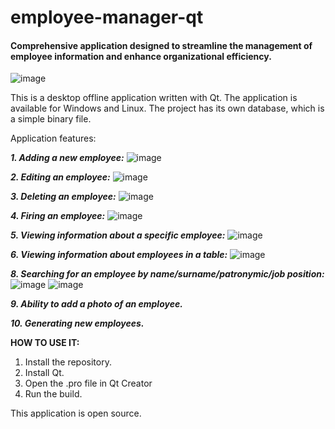 # employee-manager-qt
#### Comprehensive application designed to streamline the management of employee information and enhance organizational efficiency.
![image](https://github.com/user-attachments/assets/fee15563-6031-4203-9668-d585ffd1ed26)

This is a desktop offline application written with Qt. The application is available for Windows and Linux. The project has its own database, which is a simple binary file.

Application features:

_**1. Adding a new employee:**_
![image](https://github.com/user-attachments/assets/aefc6ba4-2d35-40b9-8f9b-4c81916e4d6b)

_**2. Editing an employee:**_
![image](https://github.com/user-attachments/assets/bb124f12-fdea-4669-98dc-c86f5711b06b)

_**3. Deleting an employee:**_
![image](https://github.com/user-attachments/assets/91b8ea26-c7d2-4e8a-adfc-367c6d850c8f)

_**4. Firing an employee:**_
![image](https://github.com/user-attachments/assets/fad24d8c-2d7d-48fa-ac4a-dfc0aa395d17)

_**5. Viewing information about a specific employee:**_
![image](https://github.com/user-attachments/assets/3c5321c2-6f9b-481b-ba6e-8eab7cd90396)

_**6. Viewing information about employees in a table:**_
![image](https://github.com/user-attachments/assets/a7757064-9fe8-4363-bf48-acfa90064bb0)


_**8. Searching for an employee by name/surname/patronymic/job position:**_
![image](https://github.com/user-attachments/assets/8741b42e-de12-4ff7-ab10-1d3a9b2c2cb2)
![image](https://github.com/user-attachments/assets/ca18d313-7e17-4772-9db1-6c01c1a03371)

_**9. Ability to add a photo of an employee.**_

_**10. Generating new employees.**_

**HOW TO USE IT:**
1. Install the repository.
2. Install Qt.
3. Open the .pro file in Qt Creator
4. Run the build.

This application is open source.
